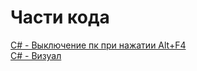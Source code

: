 # Части кода
[C# - Выключение пк при нажатии Alt+F4]( https://github.com/d0m-1k/ssn/blob/main/code/001.cs)\
[C# - Визуал](https://github.com/d0m-1k/ssn/blob/main/code/002.cs)
